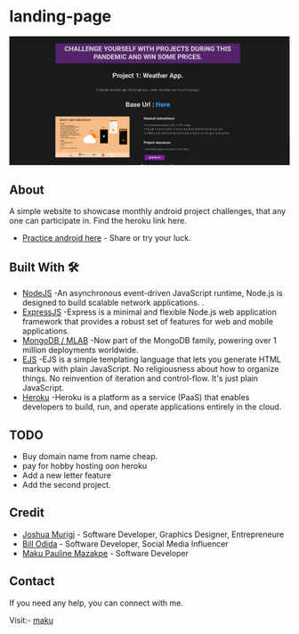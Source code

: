 # landing-page
![](media/landing.png)
## About
A simple website to showcase monthly android project challenges, that any one can participate in. Find the heroku link here.
- [Practice android here](https://afternoon-peak-96228.herokuapp.com/) - Share or try your luck.
## Built With 🛠
- [NodeJS](https://nodejs.org/en/about/) -An asynchronous event-driven JavaScript runtime, Node.js is designed to build scalable network applications. .
- [ExpressJS](https://expressjs.com/) -Express is a minimal and flexible Node.js web application framework that provides a robust set of features for web and mobile applications. 
- [MongoDB / MLAB](https://mlab.com/) -Now part of the MongoDB family, powering over 1 million deployments worldwide. 
- [EJS](https://ejs.co/) -EJS is a simple templating language that lets you generate HTML markup with plain JavaScript. No religiousness about how to organize things. No reinvention of iteration and control-flow. It's just plain JavaScript. 
- [Heroku](https://dashboard.heroku.com/apps) -Heroku is a platform as a service (PaaS) that enables developers to build, run, and operate applications entirely in the cloud. 

## TODO
- Buy domain name from name cheap.
- pay for hobby hosting oon heroku
- Add a new letter feature
- Add the second project.

## Credit
- [Joshua Murigi]() - Software Developer, Graphics Designer, Entrepreneure
- [Bill Odida]() - Software Developer, Social Media Influencer
- [Maku Pauline Mazakpe]() - Software Developer

## Contact
If you need any help, you can connect with me.

Visit:- [maku](https://www.linkedin.com/in/maku-mazakpe-700a3a165/)

